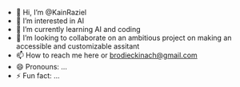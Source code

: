 - 👋 Hi, I’m @KainRaziel
- 👀 I’m interested in AI
- 🌱 I’m currently learning AI and coding
- 💞️ I’m looking to collaborate on an ambitious project on making an accessible and customizable assitant
- 📫 How to reach me here or brodieckinach@gmail.com
- 😄 Pronouns: ...
- ⚡ Fun fact: ...

<!---
KainRaziel/KainRaziel is a ✨ special ✨ repository because its `README.md` (this file) appears on your GitHub profile.
You can click the Preview link to take a look at your changes.
--->
